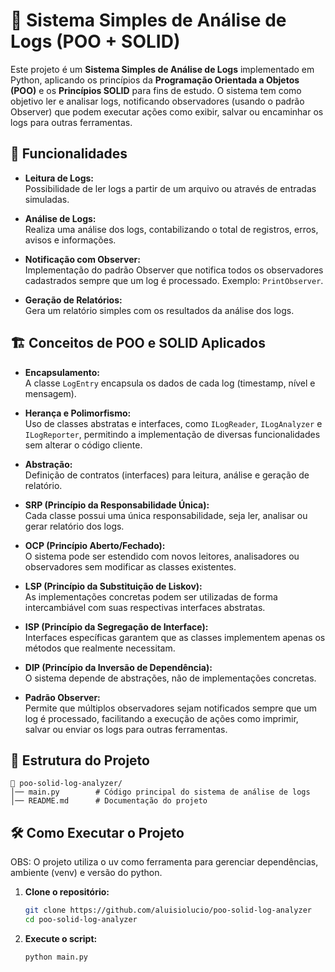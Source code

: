 # 📝 Sistema Simples de Análise de Logs (POO + SOLID)

Este projeto é um **Sistema Simples de Análise de Logs** implementado em Python, aplicando os princípios da **Programação Orientada a Objetos (POO)** e os **Princípios SOLID** para fins de estudo. O sistema tem como objetivo ler e analisar logs, notificando observadores (usando o padrão Observer) que podem executar ações como exibir, salvar ou encaminhar os logs para outras ferramentas.

## 🚀 Funcionalidades

- **Leitura de Logs:**  
  Possibilidade de ler logs a partir de um arquivo ou através de entradas simuladas.

- **Análise de Logs:**  
  Realiza uma análise dos logs, contabilizando o total de registros, erros, avisos e informações.

- **Notificação com Observer:**  
  Implementação do padrão Observer que notifica todos os observadores cadastrados sempre que um log é processado. Exemplo: `PrintObserver`.

- **Geração de Relatórios:**  
  Gera um relatório simples com os resultados da análise dos logs.

## 🏗️ Conceitos de POO e SOLID Aplicados

- **Encapsulamento:**  
  A classe `LogEntry` encapsula os dados de cada log (timestamp, nível e mensagem).

- **Herança e Polimorfismo:**  
  Uso de classes abstratas e interfaces, como `ILogReader`, `ILogAnalyzer` e `ILogReporter`, permitindo a implementação de diversas funcionalidades sem alterar o código cliente.

- **Abstração:**  
  Definição de contratos (interfaces) para leitura, análise e geração de relatório.

- **SRP (Princípio da Responsabilidade Única):**  
  Cada classe possui uma única responsabilidade, seja ler, analisar ou gerar relatório dos logs.

- **OCP (Princípio Aberto/Fechado):**  
  O sistema pode ser estendido com novos leitores, analisadores ou observadores sem modificar as classes existentes.

- **LSP (Princípio da Substituição de Liskov):**  
  As implementações concretas podem ser utilizadas de forma intercambiável com suas respectivas interfaces abstratas.

- **ISP (Princípio da Segregação de Interface):**  
  Interfaces específicas garantem que as classes implementem apenas os métodos que realmente necessitam.

- **DIP (Princípio da Inversão de Dependência):**  
  O sistema depende de abstrações, não de implementações concretas.

- **Padrão Observer:**  
  Permite que múltiplos observadores sejam notificados sempre que um log é processado, facilitando a execução de ações como imprimir, salvar ou enviar os logs para outras ferramentas.

## 📂 Estrutura do Projeto

```
📂 poo-solid-log-analyzer/
│── main.py        # Código principal do sistema de análise de logs
│── README.md      # Documentação do projeto
```

## 🛠️ Como Executar o Projeto

OBS: O projeto utiliza o uv como ferramenta para gerenciar dependências, ambiente (venv) e versão do python.

1. **Clone o repositório:**
   ```sh
   git clone https://github.com/aluisiolucio/poo-solid-log-analyzer
   cd poo-solid-log-analyzer
   ```

2. **Execute o script:**
   ```sh
   python main.py
   ```